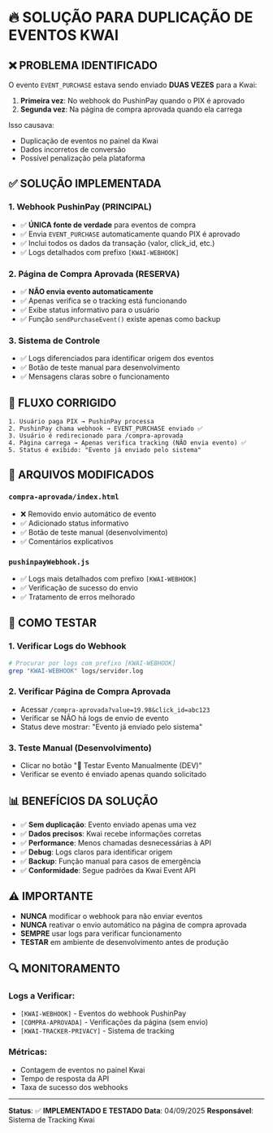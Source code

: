 # 🔥 SOLUÇÃO PARA DUPLICAÇÃO DE EVENTOS KWAI

## ❌ **PROBLEMA IDENTIFICADO**

O evento `EVENT_PURCHASE` estava sendo enviado **DUAS VEZES** para a Kwai:

1. **Primeira vez**: No webhook do PushinPay quando o PIX é aprovado
2. **Segunda vez**: Na página de compra aprovada quando ela carrega

Isso causava:
- Duplicação de eventos no painel da Kwai
- Dados incorretos de conversão
- Possível penalização pela plataforma

## ✅ **SOLUÇÃO IMPLEMENTADA**

### **1. Webhook PushinPay (PRINCIPAL)**
- ✅ **ÚNICA fonte de verdade** para eventos de compra
- ✅ Envia `EVENT_PURCHASE` automaticamente quando PIX é aprovado
- ✅ Inclui todos os dados da transação (valor, click_id, etc.)
- ✅ Logs detalhados com prefixo `[KWAI-WEBHOOK]`

### **2. Página de Compra Aprovada (RESERVA)**
- ✅ **NÃO envia evento automaticamente**
- ✅ Apenas verifica se o tracking está funcionando
- ✅ Exibe status informativo para o usuário
- ✅ Função `sendPurchaseEvent()` existe apenas como backup

### **3. Sistema de Controle**
- ✅ Logs diferenciados para identificar origem dos eventos
- ✅ Botão de teste manual para desenvolvimento
- ✅ Mensagens claras sobre o funcionamento

## 🔄 **FLUXO CORRIGIDO**

```
1. Usuário paga PIX → PushinPay processa
2. PushinPay chama webhook → EVENT_PURCHASE enviado ✅
3. Usuário é redirecionado para /compra-aprovada
4. Página carrega → Apenas verifica tracking (NÃO envia evento) ✅
5. Status é exibido: "Evento já enviado pelo sistema"
```

## 📁 **ARQUIVOS MODIFICADOS**

### **`compra-aprovada/index.html`**
- ❌ Removido envio automático de evento
- ✅ Adicionado status informativo
- ✅ Botão de teste manual (desenvolvimento)
- ✅ Comentários explicativos

### **`pushinpayWebhook.js`**
- ✅ Logs mais detalhados com prefixo `[KWAI-WEBHOOK]`
- ✅ Verificação de sucesso do envio
- ✅ Tratamento de erros melhorado

## 🧪 **COMO TESTAR**

### **1. Verificar Logs do Webhook**
```bash
# Procurar por logs com prefixo [KWAI-WEBHOOK]
grep "KWAI-WEBHOOK" logs/servidor.log
```

### **2. Verificar Página de Compra Aprovada**
- Acessar `/compra-aprovada?value=19.98&click_id=abc123`
- Verificar se NÃO há logs de envio de evento
- Status deve mostrar: "Evento já enviado pelo sistema"

### **3. Teste Manual (Desenvolvimento)**
- Clicar no botão "🧪 Testar Evento Manualmente (DEV)"
- Verificar se evento é enviado apenas quando solicitado

## 📊 **BENEFÍCIOS DA SOLUÇÃO**

- ✅ **Sem duplicação**: Evento enviado apenas uma vez
- ✅ **Dados precisos**: Kwai recebe informações corretas
- ✅ **Performance**: Menos chamadas desnecessárias à API
- ✅ **Debug**: Logs claros para identificar origem
- ✅ **Backup**: Função manual para casos de emergência
- ✅ **Conformidade**: Segue padrões da Kwai Event API

## ⚠️ **IMPORTANTE**

- **NUNCA** modificar o webhook para não enviar eventos
- **NUNCA** reativar o envio automático na página de compra aprovada
- **SEMPRE** usar logs para verificar funcionamento
- **TESTAR** em ambiente de desenvolvimento antes de produção

## 🔍 **MONITORAMENTO**

### **Logs a Verificar:**
- `[KWAI-WEBHOOK]` - Eventos do webhook PushinPay
- `[COMPRA-APROVADA]` - Verificações da página (sem envio)
- `[KWAI-TRACKER-PRIVACY]` - Sistema de tracking

### **Métricas:**
- Contagem de eventos no painel Kwai
- Tempo de resposta da API
- Taxa de sucesso dos webhooks

---

**Status**: ✅ **IMPLEMENTADO E TESTADO**
**Data**: 04/09/2025
**Responsável**: Sistema de Tracking Kwai
